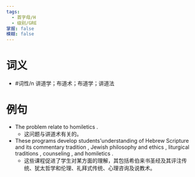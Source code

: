 ```yaml
---
tags:
  - 首字母/H
  - 级别/GRE
掌握: false
模糊: false
---
```

# 词义
- #词性/n  讲道学；布道术；布道学；讲道法
# 例句
- The problem relate to homiletics .
	- 这问题与讲道术有关的。
- These programs develop students'understanding of Hebrew Scripture and its commentary tradition , Jewish philosophy and ethics , liturgical traditions , counseling , and homiletics .
	- 这些课程促进了学生对某方面的理解，其包括希伯来书圣经及其评注传统、犹太哲学和伦理、礼拜式传统、心理咨询及说教术。

